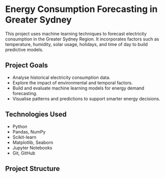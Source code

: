 # Energy Consumption Forecasting in Greater Sydney

This project uses machine learning techniques to forecast electricity consumption in the Greater Sydney Region. It incorporates factors such as temperature, humidity, solar usage, holidays, and time of day to build predictive models.

## Project Goals

- Analyse historical electricity consumption data.
- Explore the impact of environmental and temporal factors.
- Build and evaluate machine learning models for energy demand forecasting.
- Visualise patterns and predictions to support smarter energy decisions.

## Technologies Used

- Python
- Pandas, NumPy
- Scikit-learn
- Matplotlib, Seaborn
- Jupyter Notebooks
- Git, GitHub

## Project Structure

